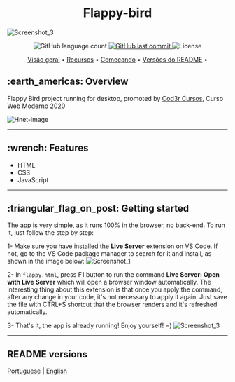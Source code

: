 <h1 align="center">Flappy-bird</h1>

![Screenshot_3](https://user-images.githubusercontent.com/35710766/93151020-15a5b300-f6d1-11ea-9e20-3a08da5244e1.png)

<p align="center">
  <img alt="GitHub language count" src="https://img.shields.io/github/languages/count/VictorMello1993/FlappyBird?color=FF0000">
  
  <a href="https://github.com/VictorMello1993/FlappyBird/commits/master">
    <img alt="GitHub last commit" src="https://img.shields.io/github/last-commit/VictorMello1993/FlappyBird?color=D3D3D3">
  </a> 
  
  <img alt="License" src="https://img.shields.io/badge/license-MIT-brightgreen">
   <a href="https://github.com/VictorMello1993/FlappyBird/stargazers"></a>
</p>


<p align="center">
  <a href="#earth_americas-visão-geral">Visão geral</a> •
  <a href="#wrench-recursos-">Recursos</a> •
  <a href="#triangular_flag_on_post-começando">Começando</a> •
  <a href="#versões-do-readme">Versões do README</a> •
</p>

<h2>:earth_americas: Overview</h2>
<p>Flappy Bird project running for desktop, promoted by <a href="https://github.com/cod3rcursos">Cod3r Cursos</a>, Curso Web Moderno 2020</p>

![Hnet-image](https://user-images.githubusercontent.com/35710766/93035639-eed57700-f613-11ea-9cd9-cb98dc2b5a41.gif)

---

<h2>:wrench: Features</h2>
<ul>
  <li>HTML</li>
  <li>CSS</li>
  <li>JavaScript</li>
</ul>  

---

<h2>:triangular_flag_on_post: Getting started</h2>
The app is very simple, as it runs 100% in the browser, no back-end. To run it, just follow the step by step:

1- Make sure you have installed the <strong>Live Server</strong> extension on VS Code. If not, go to the VS Code package manager to search for it and install, as shown in the image below:
![Screenshot_1](https://user-images.githubusercontent.com/35710766/93033635-779ce480-f60d-11ea-8014-9c6f0d7bbcd4.png)

2- In ```flappy.html```, press F1 button to run the command <strong>Live Server: Open with Live Server</strong> which will open a browser window automatically. The interesting thing about this extension is that once you apply the command, after any change in your code, it's not necessary to apply it again. Just save the file with CTRL+S shortcut that the browser renders and it's refreshed automatically.

3- That's it, the app is already running! Enjoy yourself! =)
![Screenshot_3](https://user-images.githubusercontent.com/35710766/93034125-65bc4100-f60f-11ea-998b-f4949209cc91.png)

---

<h2>README versions</h2>

[Portuguese](./README-PTBR.md)   |   [English](./README-ENUS.md)
